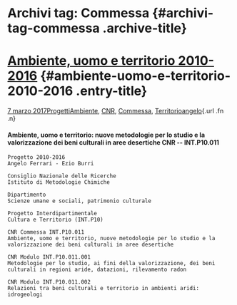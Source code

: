 Archivi tag: Commessa {#archivi-tag-commessa .archive-title}
=====================

[Ambiente, uomo e territorio 2010-2016](index3f97.html?p=383) {#ambiente-uomo-e-territorio-2010-2016 .entry-title}
=============================================================

[7 marzo 2017](index3f97.html?p=383 "Permalink a Ambiente, uomo e territorio 2010-2016")[Progetti](index0b40.html?cat=9)[Ambiente](indexa6a7.html?tag=ambiente), [CNR](index47bd.html?tag=cnr), [Commessa](index3b4b.html?tag=commessa), [Territorio](indexfff4.html?tag=territorio)[angelo](indexcd64.html?author=1 "Vedi tutti gli articoli di angelo"){.url .fn .n}

#### **Ambiente, uomo e territorio:** nuove metodologie per lo studio e la valorizzazione dei beni culturali in aree desertiche CNR -- INT.P10.011

    Progetto 2010-2016
    Angelo Ferrari - Ezio Burri
      
    Consiglio Nazionale delle Ricerche
    Istituto di Metodologie Chimiche
      
    Dipartimento
    Scienze umane e sociali, patrimonio culturale
      
    Progetto Interdipartimentale
    Cultura e Territorio (INT.P10)

    CNR Commessa INT.P10.011
    Ambiente, uomo e territorio, nuove metodologie per lo studio e la   valorizzazione dei beni culturali in aree desertiche
      
    CNR Modulo INT.P10.011.001
    Metodologie per lo studio, ai fini della valorizzazione, dei beni culturali in regioni aride, datazioni, rilevamento radon
      
    CNR Modulo INT.P10.011.002
    Relazioni tra beni culturali e territorio in ambienti aridi: idrogeologi
